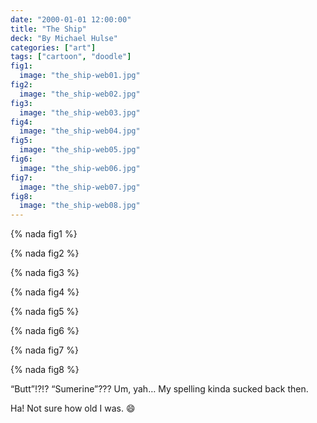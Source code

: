 ```yaml
---
date: "2000-01-01 12:00:00"
title: "The Ship"
deck: "By Michael Hulse"
categories: ["art"]
tags: ["cartoon", "doodle"]
fig1:
  image: "the_ship-web01.jpg"
fig2:
  image: "the_ship-web02.jpg"
fig3:
  image: "the_ship-web03.jpg"
fig4:
  image: "the_ship-web04.jpg"
fig5:
  image: "the_ship-web05.jpg"
fig6:
  image: "the_ship-web06.jpg"
fig7:
  image: "the_ship-web07.jpg"
fig8:
  image: "the_ship-web08.jpg"
---
```


{% nada fig1 %}

{% nada fig2 %}

{% nada fig3 %}

{% nada fig4 %}

{% nada fig5 %}

{% nada fig6 %}

{% nada fig7 %}

{% nada fig8 %}

“Butt”!?!? “Sumerine”??? Um, yah… My spelling kinda sucked back then.

Ha! Not sure how old I was. :smile:
